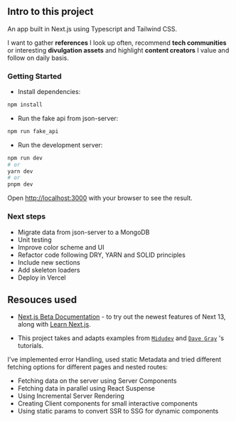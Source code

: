 ## Intro to this project

An app built in Next.js using Typescript and Tailwind CSS.

I want to gather **references** I look up often, recommend **tech communities** or interesting **divulgation assets** and highlight **content creators** I value and follow on daily basis.

### Getting Started

- Install dependencies:

```bash
npm install
```

- Run the fake api from json-server:

```bash
npm run fake_api
```

- Run the development server:

```bash
npm run dev
# or
yarn dev
# or
pnpm dev
```

Open [http://localhost:3000](http://localhost:3000) with your browser to see the result.

### Next steps

- Migrate data from json-server to a MongoDB
- Unit testing
- Improve color scheme and UI
- Refactor code following DRY, YARN and SOLID principles
- Include new sections
- Add skeleton loaders
- Deploy in Vercel

## Resouces used

- [Next.js Beta Documentation](https://beta.nextjs.org/docs) - to try out the newest features of Next 13, along with [Learn Next.js](https://nextjs.org/learn).

- This project takes and adapts examples from [`Midudev`](https://www.youtube.com/watch?v=tA-_vAz9y78) and [`Dave Gray`](https://www.youtube.com/playlist?list=PL0Zuz27SZ-6Pk-QJIdGd1tGZEzy9RTgtj) 's tutorials.

I've implemented error Handling, used static Metadata and tried different fetching options for different pages and nested routes:

- Fetching data on the server using Server Components
- Fetching data in parallel using React Suspense
- Using Incremental Server Rendering
- Creating Client components for small interactive components
- Using static params to convert SSR to SSG for dynamic components
